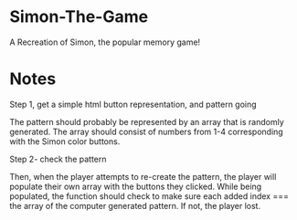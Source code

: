 # Simon-The-Game

A Recreation of Simon, the popular memory game!

# Notes

Step 1, get a simple html button representation, and pattern going

The pattern should probably be represented by an array that is randomly generated. The array should consist of numbers from 1-4 corresponding with the Simon color buttons.

Step 2- check the pattern

Then, when the player attempts to re-create the pattern, the player will populate their own array with the buttons they clicked. While being populated, the function should check to make sure each added index === the array of the computer generated pattern. If not, the player lost.

